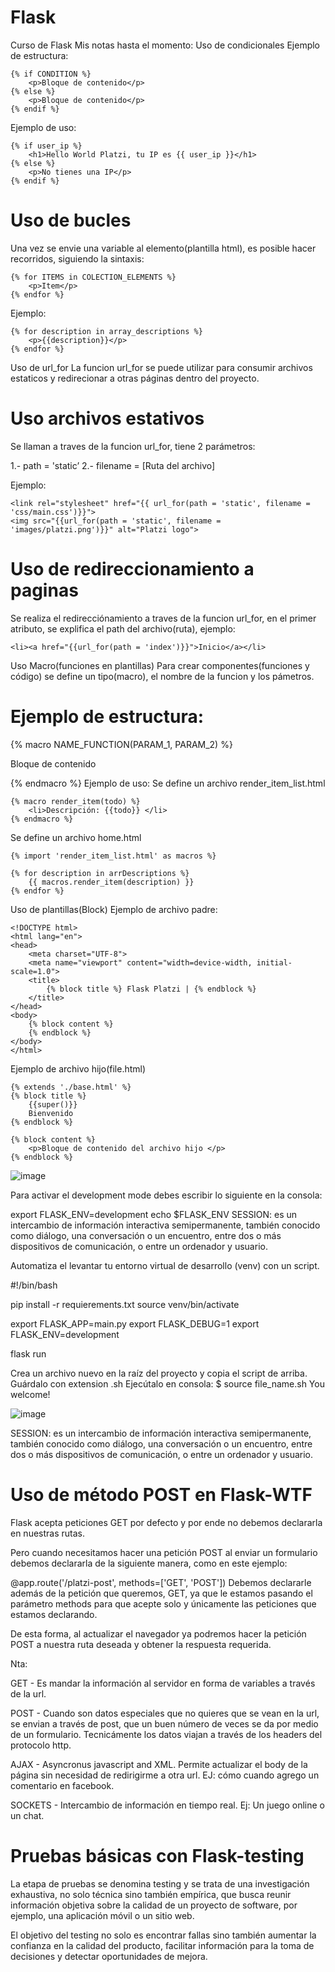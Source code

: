 # Flask
Curso de Flask
Mis notas hasta el momento:
Uso de condicionales
Ejemplo de estructura:

    {% if CONDITION %}
        <p>Bloque de contenido</p>
    {% else %}
        <p>Bloque de contenido</p>
    {% endif %}
Ejemplo de uso:

    {% if user_ip %}
        <h1>Hello World Platzi, tu IP es {{ user_ip }}</h1>
    {% else %}
        <p>No tienes una IP</p>
    {% endif %}
<h1>Uso de bucles</h1>
Una vez se envie una variable al elemento(plantilla html), es posible hacer recorridos, siguiendo la sintaxis:

    {% for ITEMS in COLECTION_ELEMENTS %}
        <p>Item</p>
    {% endfor %}
Ejemplo:

    {% for description in array_descriptions %}
        <p>{{description}}</p>
    {% endfor %}
Uso de url_for
La funcion url_for se puede utilizar para consumir archivos estaticos y redirecionar a otras páginas dentro del proyecto.

<h1>Uso archivos estativos</h1>
Se llaman a traves de la funcion url_for, tiene 2 parámetros:

1.- path = 'static’
2.- filename = [Ruta del archivo]

Ejemplo:

    <link rel="stylesheet" href="{{ url_for(path = 'static', filename = 'css/main.css')}}">
    <img src="{{url_for(path = 'static', filename = 'images/platzi.png')}}" alt="Platzi logo">
<h1>Uso de redireccionamiento a paginas</h1>
Se realiza el redirecciónamiento a traves de la funcion url_for, en el primer
atributo, se explifica el path del archivo(ruta), ejemplo:

    <li><a href="{{url_for(path = 'index')}}">Inicio</a></li>
Uso Macro(funciones en plantillas)
Para crear componentes(funciones y código) se define un tipo(macro), el nombre de la funcion y los pámetros.

<h1>Ejemplo de estructura:</h1>
    {% macro NAME_FUNCTION(PARAM_1, PARAM_2) %}
        <p>Bloque de contenido<p>
    {% endmacro %}
Ejemplo de uso:
Se define un archivo render_item_list.html

    {% macro render_item(todo) %}
        <li>Descripción: {{todo}} </li>
    {% endmacro %}
Se define un archivo home.html

    {% import 'render_item_list.html' as macros %}

    {% for description in arrDescriptions %}
        {{ macros.render_item(description) }}
    {% endfor %}
Uso de plantillas(Block)
Ejemplo de archivo padre:

    <!DOCTYPE html>
    <html lang="en">
    <head>
        <meta charset="UTF-8">
        <meta name="viewport" content="width=device-width, initial-scale=1.0">
        <title>
            {% block title %} Flask Platzi | {% endblock %}
        </title>
    </head>
    <body>
        {% block content %}
        {% endblock %}
    </body>
    </html>
Ejemplo de archivo hijo(file.html)

    {% extends './base.html' %}
    {% block title %}
        {{super()}}
        Bienvenido
    {% endblock %}

    {% block content %}
        <p>Bloque de contenido del archivo hijo </p>
    {% endblock %}
 ![image](https://user-images.githubusercontent.com/94714288/143855747-bb847ab7-3ba1-43bf-8470-106949934a3c.png)
 
 Para activar el development mode debes escribir lo siguiente en la consola:

export FLASK_ENV=development
echo $FLASK_ENV
SESSION: es un intercambio de información interactiva semipermanente, también conocido como diálogo, una conversación o un encuentro, entre dos o más dispositivos de comunicación, o entre un ordenador y usuario.

Automatiza el levantar tu entorno virtual de desarrollo (venv) con un script.

#!/bin/bash

pip install -r requierements.txt
source venv/bin/activate

export FLASK_APP=main.py
export FLASK_DEBUG=1
export FLASK_ENV=development

flask run

Crea un archivo nuevo en la raíz del proyecto y copia el script de arriba.
Guárdalo con extension .sh
Ejecútalo en consola: $ source file_name.sh
You welcome!

![image](https://user-images.githubusercontent.com/94714288/143856916-46e25265-8f83-44cf-a73a-a9e34247317a.png)

SESSION: es un intercambio de información interactiva semipermanente, también conocido como diálogo, una conversación o un encuentro, entre dos o más dispositivos de comunicación, o entre un ordenador y usuario.

<h1>Uso de método POST en Flask-WTF</h1>

Flask acepta peticiones GET por defecto y por ende no debemos declararla en nuestras rutas.

Pero cuando necesitamos hacer una petición POST al enviar un formulario debemos declararla de la siguiente manera, como en este ejemplo:

@app.route('/platzi-post', methods=['GET', 'POST'])
Debemos declararle además de la petición que queremos, GET, ya que le estamos pasando el parámetro methods para que acepte solo y únicamente las peticiones que estamos declarando.

De esta forma, al actualizar el navegador ya podremos hacer la petición POST a nuestra ruta deseada y obtener la respuesta requerida.

Nta:

GET - Es mandar la información al servidor en forma de variables a través de la url.

POST - Cuando son datos especiales que no quieres que se vean en la url, se envian a través de post, que un buen número de veces se da por medio de un formulario. Tecnicámente los datos viajan a través de los headers del protocolo http.

AJAX - Asyncronus javascript and XML. Permite actualizar el body de la página sin necesidad de redirigirme a otra url. EJ: cómo cuando agrego un comentario en facebook.

SOCKETS - Intercambio de información en tiempo real. Ej: Un juego online o un chat.

<h1>Pruebas básicas con Flask-testing</h1>

La etapa de pruebas se denomina testing y se trata de una investigación exhaustiva, no solo técnica sino también empírica, que busca reunir información objetiva sobre la calidad de un proyecto de software, por ejemplo, una aplicación móvil o un sitio web.

El objetivo del testing no solo es encontrar fallas sino también aumentar la confianza en la calidad del producto, facilitar información para la toma de decisiones y detectar oportunidades de mejora.
